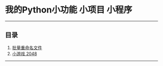 # 我的Python小功能 小项目 小程序
****
## 目录
1. [批量重命名文件](https://github.com/Mix-Y/Python/blob/main/project/1.%20batch%20file%20rename/main.py) 
2. [小游戏 2048](https://github.com/Mix-Y/Python/blob/main/project/2.%202048/main.py)

****